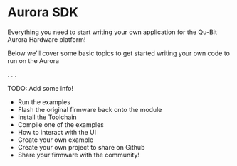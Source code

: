 # Aurora SDK

Everything you need to start writing your own application for the Qu-Bit Aurora Hardware platform!

Below we'll cover some basic topics to get started writing your own code to run on the Aurora

. . .

TODO: Add some info!

* Run the examples
* Flash the original firmware back onto the module
* Install the Toolchain
* Compile one of the examples
* How to interact with the UI
* Create your own example
* Create your own project to share on Github
* Share your firmware with the community!
